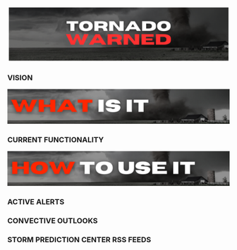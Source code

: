 ![Tornado Warned README Title Image](public/images/readme-title.png)

### **VISION**

![Tornado Warned README Description Image](public/images/readme-what-is-it.png)

### **CURRENT FUNCTIONALITY**

![Tornado Warned README How-To-Use Image](public/images/readme-how-to-use.png)

### **ACTIVE ALERTS**

### **CONVECTIVE OUTLOOKS**

### **STORM PREDICTION CENTER RSS FEEDS**
